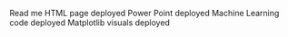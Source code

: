 Read me
HTML page deployed
Power Point deployed
Machine Learning code deployed
Matplotlib visuals deployed
